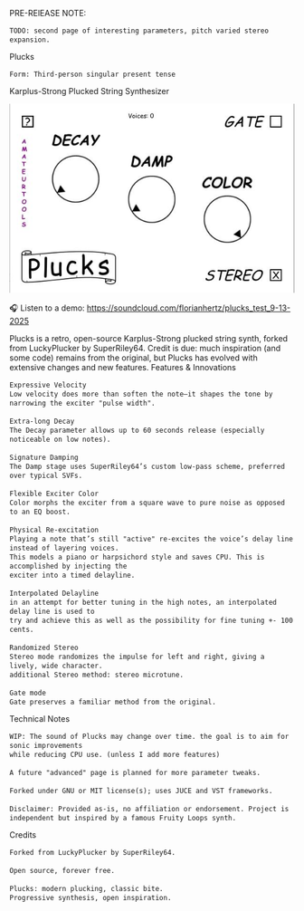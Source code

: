 PRE-RElEASE NOTE:

    TODO: second page of interesting parameters, pitch varied stereo expansion.

Plucks

    Form: Third-person singular present tense

Karplus-Strong Plucked String Synthesizer

<img width="600" alt="Plucks GUI" src="https://raw.githubusercontent.com/amateurtools/Plucks/refs/heads/main/PLUCKS.jpg" />

🎧 Listen to a demo: https://soundcloud.com/florianhertz/plucks_test_9-13-2025

Plucks is a retro, open-source Karplus-Strong plucked string synth, forked from LuckyPlucker by SuperRiley64.
Credit is due: much inspiration (and some code) remains from the original, but Plucks has evolved with extensive changes and new features.
Features & Innovations

    Expressive Velocity
    Low velocity does more than soften the note—it shapes the tone by narrowing the exciter "pulse width".

    Extra-long Decay
    The Decay parameter allows up to 60 seconds release (especially noticeable on low notes).

    Signature Damping
    The Damp stage uses SuperRiley64’s custom low-pass scheme, preferred over typical SVFs.

    Flexible Exciter Color
    Color morphs the exciter from a square wave to pure noise as opposed to an EQ boost.

    Physical Re-excitation
    Playing a note that’s still "active" re-excites the voice’s delay line instead of layering voices.
    This models a piano or harpsichord style and saves CPU. This is accomplished by injecting the
    exciter into a timed delayline.

    Interpolated Delayline
    in an attempt for better tuning in the high notes, an interpolated delay line is used to
    try and achieve this as well as the possibility for fine tuning +- 100 cents.

    Randomized Stereo
    Stereo mode randomizes the impulse for left and right, giving a lively, wide character.
    additional Stereo method: stereo microtune.

    Gate mode
    Gate preserves a familiar method from the original.

Technical Notes

    WIP: The sound of Plucks may change over time. the goal is to aim for sonic improvements
    while reducing CPU use. (unless I add more features)

    A future "advanced" page is planned for more parameter tweaks.

    Forked under GNU or MIT license(s); uses JUCE and VST frameworks.

    Disclaimer: Provided as-is, no affiliation or endorsement. Project is independent but inspired by a famous Fruity Loops synth.

Credits

    Forked from LuckyPlucker by SuperRiley64.

    Open source, forever free.

    Plucks: modern plucking, classic bite.
    Progressive synthesis, open inspiration.
